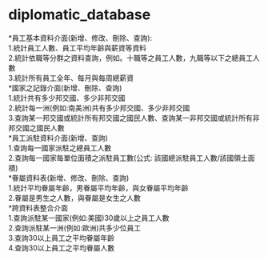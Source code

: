 # diplomatic_database
*員工基本資料介面(新增、修改、刪除、查詢):  
  1.統計員工人數、員工平均年齡與薪資等資料  
  2.統計依職等分群之資料查詢，例如。十職等之員工人數，九職等以下之總員工人數  
  3.統計所有員工全年、每月與每周總薪資  
*國家之記錄介面(新增、刪除、查詢)  
  1.統計共有多少邦交國、多少非邦交國  
  2.統計每一洲(例如:南美洲)共有多少邦交國、多少非邦交國  
  3.查詢某一邦交國或統計所有邦交國之國民人數、查詢某一非邦交國或統計所有非邦交國之國民人數  
*員工派駐資料介面(新增、查詢)  
  1.查詢每一國家派駐之總員工人數  
  2.查詢每一國家每單位面積之派駐員工數(公式: 該國總派駐員工人數/該國領土面積)  
*眷屬資料表(新增、修改、刪除、查詢)  
  1.統計平均眷屬年齡，男眷屬平均年齡，與女眷屬平均年齡  
  2.眷屬是男生之人數，與眷屬是女生之人數  
*跨資料表整合介面  
  1.查詢派駐某一國家(例如:美國)30歲以上之員工人數  
  2.查詢派駐某一洲(例如:歐洲)共多少位員工  
  3.查詢30以上員工之平均眷屬年齡  
  4.查詢30以上員工之平均眷屬人數  
